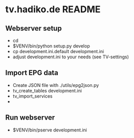 # tv.hadiko.de README

## Webserver setup

* cd <directory containing this file>
* $VENV/bin/python setup.py develop
* cp development.ini.default development.ini
* adjust development.ini to your needs (see TV-settings)

## Import EPG data

* Create JSON file with ./utils/epg2json.py
* tv_create_tables development.ini
* tv_import_services
* <my-json-file>

## Run webserver

* $VENV/bin/pserve development.ini
